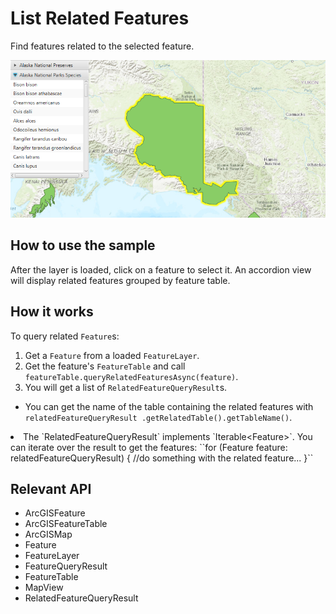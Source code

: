 # List Related Features

Find features related to the selected feature.

![](ListRelatedFeatures.png)

## How to use the sample

After the layer is loaded, click on a feature to select it. An accordion view will display related features 
grouped by feature table.

## How it works

To query related `Feature`s:


  1. Get a `Feature` from a loaded `FeatureLayer`.
  2. Get the feature's `FeatureTable` and call `featureTable.queryRelatedFeaturesAsync(feature)`.
  3. You will get a list of `RelatedFeatureQueryResult`s.
  
  * You can get the name of the table containing the related features with `relatedFeatureQueryResult
  .getRelatedTable().getTableName()`.
  <li>The `RelatedFeatureQueryResult` implements `Iterable&lt;Feature&gt;`. You can iterate over 
  the result to get the features:
  ``for (Feature feature: relatedFeatureQueryResult) {
  //do something with the related feature...
  }``


## Relevant API


  * ArcGISFeature
  * ArcGISFeatureTable
  * ArcGISMap
  * Feature
  * FeatureLayer
  * FeatureQueryResult
  * FeatureTable
  * MapView
  * RelatedFeatureQueryResult

